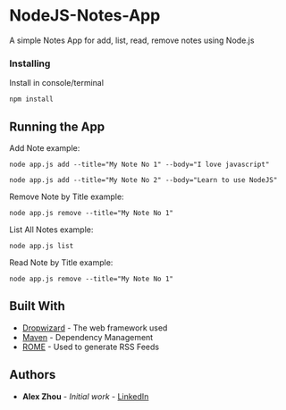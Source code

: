 # NodeJS-Notes-App

A simple Notes App for add, list, read, remove notes using Node.js

### Installing

Install in console/terminal

```
npm install
```

## Running the App

Add Note example:

```
node app.js add --title="My Note No 1" --body="I love javascript"
```
```
node app.js add --title="My Note No 2" --body="Learn to use NodeJS"
```

Remove Note by Title example:

```
node app.js remove --title="My Note No 1"
```

List All Notes example:

```
node app.js list
```

Read Note by Title example:

```
node app.js remove --title="My Note No 1"
```

## Built With

* [Dropwizard](http://www.dropwizard.io/1.0.2/docs/) - The web framework used
* [Maven](https://maven.apache.org/) - Dependency Management
* [ROME](https://rometools.github.io/rome/) - Used to generate RSS Feeds


## Authors

* **Alex Zhou** - *Initial work* - [LinkedIn](https://www.linkedin.com/in/yuhang-alex-zhou-859a5457/)
